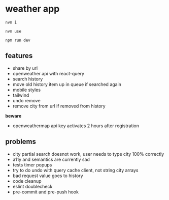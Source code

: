 # weather app

`nvm i`

`nvm use`

`npm run dev`

## features

- share by url
- openweather api with react-query
- search history
- move old history item up in queue if searched again
- mobile styles
- tailwind
- undo remove
- remove city from url if removed from history

**beware**

- openweathermap api key activates 2 hours after registration

## problems

- city partial search doesnot work, user needs to type city 100% correctly
- a11y and semantics are currently sad
- tests timer popups
- try to do undo with query cache client, not string city arrays
- bad request value goes to history
- code cleanup
- eslint doublecheck
- pre-commit and pre-push hook
